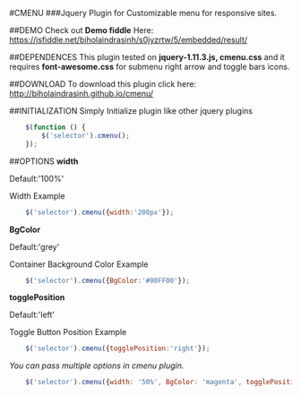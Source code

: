 #CMENU
###Jquery Plugin for Customizable menu for responsive sites.

##DEMO
Check out **Demo fiddle** Here: https://jsfiddle.net/biholaindrasinh/s0jyzrtw/5/embedded/result/

##DEPENDENCES
This plugin tested on **jquery-1.11.3.js, cmenu.css** and it requires **font-awesome.css** for submenu right arrow and toggle bars icons.

##DOWNLOAD
To download this plugin click here: http://biholaindrasinh.github.io/cmenu/

##INITIALIZATION
Simply Initialize plugin like other jquery plugins

```javascript
    $(function () {
        $('selector').cmenu();
    });
```
##OPTIONS
**width**

Default:'100%'

Width Example

```javascript
    $('selector').cmenu({width:'200px'});
```
**BgColor**

Default:'grey'

Container Background Color Example

```javascript
    $('selector').cmenu({BgColor:'#00FF00'});
```
**togglePosition**

Default:'left'

Toggle Button Position Example

```javascript
    $('selector').cmenu({togglePosition:'right'});
```
*You can pass multiple options in cmenu plugin.*

```javascript
    $('selector').cmenu({width: '50%', BgColor: 'magenta', togglePosition: 'left'});
```
